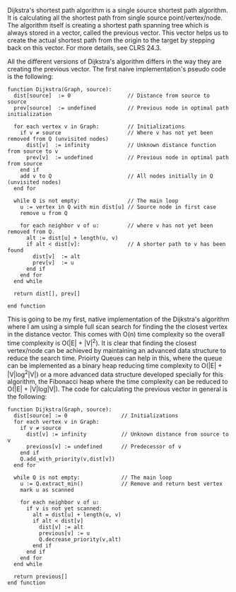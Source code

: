 Dijkstra's shortest path algorithm is a single source shortest path algorithm. It is calculating all the shortest path from single source point/vertex/node. The algorithm itself is creating a shortest path spanning tree which is always stored in a vector, called the previous vector. This vector helps us to create the actual shortest path from the origin to the target by stepping back on this vector. For more details, see CLRS 24.3.

All the different versions of Dijkstra's algorithm differs in the way they are creating the previous vector. The first naive implementation's pseudo code is the following:

```
function Dijkstra(Graph, source):
  dist[source]  := 0                  // Distance from source to source
  prev[source]  := undefined          // Previous node in optimal path initialization

  for each vertex v in Graph:         // Initializations
    if v ≠ source                     // Where v has not yet been removed from Q (unvisited nodes)
      dist[v]  := infinity            // Unknown distance function from source to v
      prev[v]  := undefined           // Previous node in optimal path from source
    end if 
    add v to Q                        // All nodes initially in Q (unvisited nodes)
  end for

  while Q is not empty:               // The main loop
    u := vertex in Q with min dist[u] // Source node in first case
    remove u from Q 

    for each neighbor v of u:         // where v has not yet been removed from Q.
      alt := dist[u] + length(u, v)
      if alt < dist[v]:               // A shorter path to v has been found
        dist[v]  := alt 
        prev[v]  := u 
      end if
    end for
  end while

  return dist[], prev[]

end function
```

This is going to be my first, native implementation of the Dijkstra's algorithm where I am using a simple full scan search for finding the the closest vertex in the distance vector. This comes with O(n) time complexity so the overall time complexity is O(|E| + |V|<sup>2</sup>). It is clear that finding the closest vertex/node can be achieved by maintaining an advanced data structure to reduce the search time. Prioirty Queues can help in this, where the queue can be implemented as a binary heap reducing time complexity to O(|E| + |V|log<sup>2</sup>|V|) or a more advanced data structure developed specially for this algorithm, the Fibonacci heap where the time complexity can be reduced to O(|E| + |V|log|V|). The code for calculating the previous vector in general is the following:

```
function Dijkstra(Graph, source):
  dist[source] := 0                 // Initializations
  for each vertex v in Graph:           
    if v ≠ source
      dist[v] := infinity           // Unknown distance from source to v
      previous[v] := undefined      // Predecessor of v
    end if
    Q.add_with_priority(v,dist[v])
  end for 

  while Q is not empty:             // The main loop
    u := Q.extract_min()            // Remove and return best vertex
    mark u as scanned
    
    for each neighbor v of u:
      if v is not yet scanned:
        alt = dist[u] + length(u, v) 
        if alt < dist[v]
          dist[v] := alt
          previous[v] := u
          Q.decrease_priority(v,alt)
        end if
      end if
    end for
  end while

  return previous[]
end function
```

